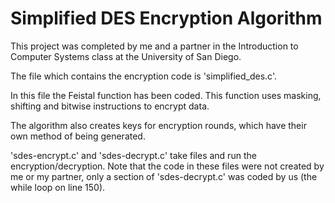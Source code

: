 # Simplified DES Encryption Algorithm

This project was completed by me and a partner in the Introduction to Computer Systems class at the University of San Diego.

The file which contains the encryption code is 'simplified_des.c'.

In this file the Feistal function has been coded. This function uses masking, shifting and bitwise instructions to encrypt data.

The algorithm also creates keys for encryption rounds, which have their own method of being generated.

'sdes-encrypt.c' and 'sdes-decrypt.c' take files and run the encryption/decryption. 
Note that the code in these files were not created by me or my partner, only a section of 'sdes-decrypt.c' was coded by us (the while loop on line 150).
